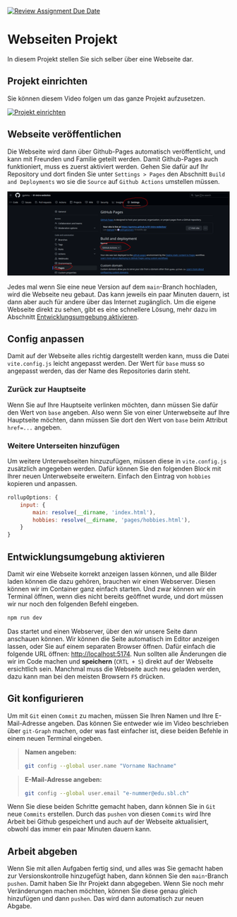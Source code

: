 [![Review Assignment Due Date](https://classroom.github.com/assets/deadline-readme-button-22041afd0340ce965d47ae6ef1cefeee28c7c493a6346c4f15d667ab976d596c.svg)](https://classroom.github.com/a/JIBe62sG)

# Webseiten Projekt

In diesem Projekt stellen Sie sich selber über eine Webseite dar.

## Projekt einrichten

Sie können diesem Video folgen um das ganze Projekt aufzusetzen.

[![Projekt
einrichten](https://img.youtube.com/vi/e_Hr8u-CLYY/0.jpg)](https://www.youtube.com/watch?v=e_Hr8u-CLYY)

## Webseite veröffentlichen

Die Webseite wird dann über Github-Pages automatisch veröffentlicht, und kann
mit Freunden und Familie geteilt werden. Damit Github-Pages auch funktioniert,
muss es zuerst aktiviert werden. Gehen Sie dafür auf Ihr Repository und dort
finden Sie unter `Settings > Pages` den Abschnitt `Build and Deployments` wo sie
die `Source` auf `Github Actions` umstellen müssen.

![](screenshot-pages.png)

Jedes mal wenn Sie eine neue Version auf dem `main`-Branch hochladen, wird die
Webseite neu gebaut. Das kann jeweils ein paar Minuten dauern, ist dann aber
auch für andere über das Internet zugänglich. Um die eigene Webseite direkt zu
sehen, gibt es eine schnellere Lösung, mehr dazu im Abschnitt
[Entwicklungsumgebung aktivieren](#entwicklungsumgebung-aktivieren).

## Config anpassen

Damit auf der Webseite alles richtig dargestellt werden kann, muss die Datei
`vite.config.js` leicht angepasst werden. Der Wert für `base` muss so angepasst
werden, das der Name des Repositories darin steht.

### Zurück zur Hauptseite

Wenn Sie auf Ihre Hauptseite verlinken möchten, dann müssen Sie dafür den Wert
von `base` angeben. Also wenn Sie von einer Unterwebseite auf Ihre Hauptseite
möchten, dann müssen Sie dort den Wert von `base` beim Attribut `href=...` angeben.

### Weitere Unterseiten hinzufügen

Um weitere Unterwebseiten hinzuzufügen, müssen diese in `vite.config.js`
zusätzlich angegeben werden. Dafür können Sie den folgenden Block mit Ihrer
neuen Unterwebseite erweitern. Einfach den Eintrag von `hobbies` kopieren und anpassen.

```js
rollupOptions: {
    input: {
        main: resolve(__dirname, 'index.html'),
        hobbies: resolve(__dirname, 'pages/hobbies.html'),
    }
}
```

## Entwicklungsumgebung aktivieren

Damit wir eine Webseite korrekt anzeigen lassen können, und alle Bilder laden
können die dazu gehören, brauchen wir einen Webserver. Diesen können wir im
Container ganz einfach starten. Und zwar können wir ein Terminal öffnen, wenn
dies nicht bereits geöffnet wurde, und dort müssen wir nur noch den folgenden
Befehl eingeben.

```bash
npm run dev
```

Das startet und einen Webserver, über den wir unsere Seite dann anschauen
können. Wir können die Seite automatisch im Editor anzeigen lassen, oder Sie auf
einem separaten Browser öffnen. Dafür einfach die folgende URL öffnen:
[http://localhost:5174](http://localhost:5174). Nun sollten alle Änderungen die
wir im Code machen und **speichern** (`CRTL + S`) direkt auf der Webseite
ersichtlich sein. Manchmal muss die Webseite auch neu geladen werden, dazu kann
man bei den meisten Browsern `F5` drücken.

## Git konfigurieren

Um mit `Git` einen `Commit` zu machen, müssen Sie Ihren Namen und Ihre
E-Mail-Adresse angeben. Das können Sie entweder wie im Video beschrieben über
`git-Graph` machen, oder was fast einfacher ist, diese beiden Befehle in einem
neuen Terminal eingeben.

> **Namen angeben:**
>
> ```bash
> git config --global user.name "Vorname Nachname"
> ```

> **E-Mail-Adresse angeben:**
>
> ```bash
> git config --global user.email "e-nummer@edu.sbl.ch"
> ```

Wenn Sie diese beiden Schritte gemacht haben, dann können Sie in `Git` neue
`Commits` erstellen. Durch das `pushen` von diesen `Commits` wird Ihre Arbeit
bei Github gespeichert und auch auf der Webseite aktualisiert, obwohl das immer
ein paar Minuten dauern kann.

## Arbeit abgeben

Wenn Sie mit allen Aufgaben fertig sind, und alles was Sie gemacht haben zur
Versionskontrolle hinzugefügt haben, dann können Sie den `main`-Branch `pushen`.
Damit haben Sie Ihr Projekt dann abgegeben. Wenn Sie noch mehr Veränderungen
machen möchten, können Sie diese genau gleich hinzufügen und dann `pushen`. Das
wird dann automatisch zur neuen Abgabe.
